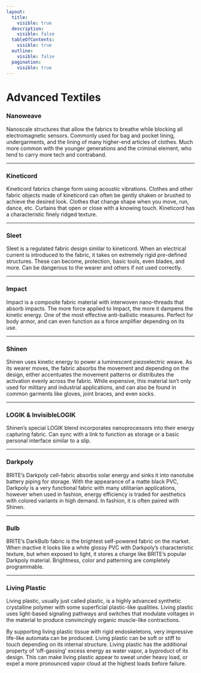 ```yaml
---
layout:
  title:
    visible: true
  description:
    visible: false
  tableOfContents:
    visible: true
  outline:
    visible: false
  pagination:
    visible: true
---
```


# Advanced Textiles

### **Nanoweave**

Nanoscale structures that allow the fabrics to breathe while blocking all electromagnetic sensors. Commonly used for bag and pocket lining, undergarments, and the lining of many higher-end articles of clothes. Much more common with the younger generations and the criminal element, who tend to carry more tech and contraband.

***

### **Kineticord**

Kineticord fabrics change form using acoustic vibrations. Clothes and other fabric objects made of kineticord can often be gently shaken or brushed to achieve the desired look. Clothes that change shape when you move, run, dance, etc. Curtains that open or close with a knowing touch. Kineticord has a characteristic finely ridged texture.

***

### **Sleet**

Sleet is a regulated fabric design similar to kineticord. When an electrical current is introduced to the fabric, it takes on extremely rigid pre-defined structures. These can become, protection, basic tools, even blades, and more. Can be dangerous to the wearer and others if not used correctly.

***

### **Impact**

Impact is a composite fabric material with interwoven nano-threads that absorb impacts. The more force applied to Impact, the more it dampens the kinetic energy. One of the most effective anti-ballistic measures. Perfect for body armor, and can even function as a force amplifier depending on its use.&#x20;

***

### **Shinen**

Shinen uses kinetic energy to power a luminescent piezoelectric weave. As its wearer moves, the fabric absorbs the movement and depending on the design, either accentuates the movement patterns or distributes the activation evenly across the fabric. While expensive, this material isn’t only used for military and industrial applications, and can also be found in common garments like gloves, joint braces, and even socks.

***

### **LOGIK & InvisibleLOGIK**

Shinen’s special LOGIK blend incorporates nanoprocessors into their energy capturing fabric. Can sync with a link to function as storage or a basic personal interface similar to a slip.

***

### **Darkpoly**

BRITE’s Darkpoly cell-fabric absorbs solar energy and sinks it into nanotube battery piping for storage. With the appearance of a matte black PVC, Darkpoly is a very functional fabric with many utilitarian applications, however when used in fashion, energy efficiency is traded for aesthetics with colored variants in high demand. In fashion, it is often paired with Shinen.

***

### **Bulb**

BRITE’s DarkBulb fabric is the brightest self-powered fabric on the market. When inactive it looks like a white glossy PVC with Darkpoly’s characteristic texture, but when exposed to light, it stores a charge like BRITE’s popular Darkpoly material. Brightness, color and patterning are completely programmable.

***

### **Living Plastic**

Living plastic, usually just called plastic, is a highly advanced synthetic crystalline polymer with some superficial plastic-like qualities. Living plastic uses light-based signaling pathways and switches that modulate voltages in the material to produce convincingly organic muscle-like contractions.

By supporting living plastic tissue with rigid endoskeletons, very impressive life-like automata can be produced. Living plastic can be soft or stiff to touch depending on its internal structure. Living plastic has the additional property of ‘off-gassing’ excess energy as water vapor, a byproduct of its design. This can make living plastic appear to sweat under heavy load, or expel a more pronounced vapor cloud at the highest loads before failure.
